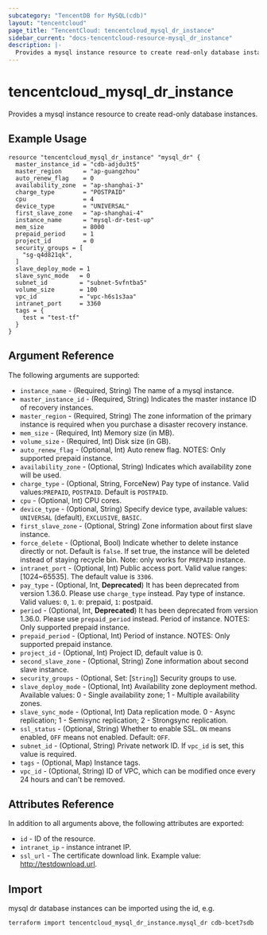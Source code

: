 ```yaml
---
subcategory: "TencentDB for MySQL(cdb)"
layout: "tencentcloud"
page_title: "TencentCloud: tencentcloud_mysql_dr_instance"
sidebar_current: "docs-tencentcloud-resource-mysql_dr_instance"
description: |-
  Provides a mysql instance resource to create read-only database instances.
---
```


# tencentcloud_mysql_dr_instance

Provides a mysql instance resource to create read-only database instances.

## Example Usage

```hcl
resource "tencentcloud_mysql_dr_instance" "mysql_dr" {
  master_instance_id = "cdb-adjdu3t5"
  master_region      = "ap-guangzhou"
  auto_renew_flag    = 0
  availability_zone  = "ap-shanghai-3"
  charge_type        = "POSTPAID"
  cpu                = 4
  device_type        = "UNIVERSAL"
  first_slave_zone   = "ap-shanghai-4"
  instance_name      = "mysql-dr-test-up"
  mem_size           = 8000
  prepaid_period     = 1
  project_id         = 0
  security_groups = [
    "sg-q4d821qk",
  ]
  slave_deploy_mode = 1
  slave_sync_mode   = 0
  subnet_id         = "subnet-5vfntba5"
  volume_size       = 100
  vpc_id            = "vpc-h6s1s3aa"
  intranet_port     = 3360
  tags = {
    test = "test-tf"
  }
}
```

## Argument Reference

The following arguments are supported:

* `instance_name` - (Required, String) The name of a mysql instance.
* `master_instance_id` - (Required, String) Indicates the master instance ID of recovery instances.
* `master_region` - (Required, String) The zone information of the primary instance is required when you purchase a disaster recovery instance.
* `mem_size` - (Required, Int) Memory size (in MB).
* `volume_size` - (Required, Int) Disk size (in GB).
* `auto_renew_flag` - (Optional, Int) Auto renew flag. NOTES: Only supported prepaid instance.
* `availability_zone` - (Optional, String) Indicates which availability zone will be used.
* `charge_type` - (Optional, String, ForceNew) Pay type of instance. Valid values:`PREPAID`, `POSTPAID`. Default is `POSTPAID`.
* `cpu` - (Optional, Int) CPU cores.
* `device_type` - (Optional, String) Specify device type, available values: `UNIVERSAL` (default), `EXCLUSIVE`, `BASIC`.
* `first_slave_zone` - (Optional, String) Zone information about first slave instance.
* `force_delete` - (Optional, Bool) Indicate whether to delete instance directly or not. Default is `false`. If set true, the instance will be deleted instead of staying recycle bin. Note: only works for `PREPAID` instance.
* `intranet_port` - (Optional, Int) Public access port. Valid value ranges: [1024~65535]. The default value is `3306`.
* `pay_type` - (Optional, Int, **Deprecated**) It has been deprecated from version 1.36.0. Please use `charge_type` instead. Pay type of instance. Valid values: `0`, `1`. `0`: prepaid, `1`: postpaid.
* `period` - (Optional, Int, **Deprecated**) It has been deprecated from version 1.36.0. Please use `prepaid_period` instead. Period of instance. NOTES: Only supported prepaid instance.
* `prepaid_period` - (Optional, Int) Period of instance. NOTES: Only supported prepaid instance.
* `project_id` - (Optional, Int) Project ID, default value is 0.
* `second_slave_zone` - (Optional, String) Zone information about second slave instance.
* `security_groups` - (Optional, Set: [`String`]) Security groups to use.
* `slave_deploy_mode` - (Optional, Int) Availability zone deployment method. Available values: 0 - Single availability zone; 1 - Multiple availability zones.
* `slave_sync_mode` - (Optional, Int) Data replication mode. 0 - Async replication; 1 - Semisync replication; 2 - Strongsync replication.
* `ssl_status` - (Optional, String) Whether to enable SSL. `ON` means enabled, `OFF` means not enabled. Default: `OFF`.
* `subnet_id` - (Optional, String) Private network ID. If `vpc_id` is set, this value is required.
* `tags` - (Optional, Map) Instance tags.
* `vpc_id` - (Optional, String) ID of VPC, which can be modified once every 24 hours and can't be removed.

## Attributes Reference

In addition to all arguments above, the following attributes are exported:

* `id` - ID of the resource.
* `intranet_ip` - instance intranet IP.
* `ssl_url` - The certificate download link. Example value: http://testdownload.url.


## Import

mysql dr database instances can be imported using the id, e.g.
```
terraform import tencentcloud_mysql_dr_instance.mysql_dr cdb-bcet7sdb
```

